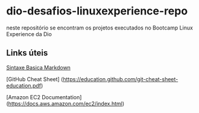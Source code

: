 # dio-desafios-linuxexperience-repo
neste repositório se encontram os projetos executados no Bootcamp Linux Experience da Dio


## Links úteis
[Sintaxe Basica Markdown](https://www.markdownguide.org/basic-syntax/)

[GitHub Cheat Sheet] (https://education.github.com/git-cheat-sheet-education.pdf)

[Amazon EC2 Documentation] (https://docs.aws.amazon.com/ec2/index.html)

